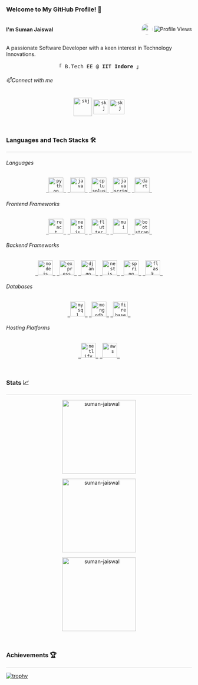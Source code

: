 ### Welcome to My GitHub Profile! 👋

<div style="display: flex; flex-direction: row; justify-content: space-between; align-items: center;">
  <h4>  I'm Suman Jaiswal </h4>
 <div style="display: flex; flex-direction: row; gap: 5px; align-items: center;" >
   <img src="https://media.licdn.com/dms/image/D4D03AQE3-qHxwKzTyw/profile-displayphoto-shrink_100_100/0/1667492389163?e=1703721600&v=beta&t=j9KcrnMbMWAx5cUK6c0l8eyGb8IVBJXppEedeOKvEaI" style="border-radius: 50px; width: 30px" />
  <img src="https://komarev.com/ghpvc/?username=suman-jaiswal&label=Profile%20views&color=0e75b6&style=flat" alt="Profile Views" />
</div>
</div>

A passionate Software Developer with a keen interest in Technology Innovations.

<p align="center">
  <samp>
    「 B.Tech EE @  <b>IIT Indore</b> 」<br>
  </samp>
</p>

###### 📫Connect with me

<p align="center">
<code><a href="https://www.linkedin.com/in/skj9436/" target="blank"><img align="center" src="https://pngimg.com/uploads/linkedIn/linkedIn_PNG38.png" alt="skj" height="50" width="50" /></a></code>
<code><a href="mailto:sk.jaiswal1729@gmail.com" target="blank"><img align="center" src="https://pngimg.com/uploads/gmail_logo/gmail_logo_PNG8.png" alt="skj" height="40" width="40" /></a></code>
<code><a href="https://instagram.com/suman__jaiswal_" target="blank"><img align="center" src="https://cdn4.iconfinder.com/data/icons/social-media-2210/24/Instagram-512.png" alt="skj" height="40" width="40" /></a></code>
</p>

<br/>

### Languages and Tech Stacks 🛠️

<hr style="height: 1px; background-color: #ddd; margin-top: 0;"/>

<!--  make categories then add stacks -->

###### Languages

<!-- c++ java js python dart -->
<p align="center">
<code><a href="https://www.python.org" target="_blank"> <img src="https://www.vectorlogo.zone/logos/python/python-icon.svg" alt="python" width="40" height="40" /> </a></code>
<code><a href="https://www.java.com" target="_blank"> <img src="https://www.vectorlogo.zone/logos/java/java-icon.svg" alt="java" width="40" height="40" /> </a></code>
<code><a href="https://www.cplusplus.com/" target="_blank"> <img src="https://upload.wikimedia.org/wikipedia/commons/thumb/1/18/ISO_C%2B%2B_Logo.svg/427px-ISO_C%2B%2B_Logo.svg.png" alt="cplusplus" width="40" height="40" /> </a></code>
<code><a href="https://www.javascript.com/" target="_blank"> <img src="https://www.vectorlogo.zone/logos/javascript/javascript-icon.svg" alt="javascript" width="40" height="40" /> </a></code>
<code><a href="https://dart.dev/" target="_blank"> <img src="https://www.vectorlogo.zone/logos/dartlang/dartlang-icon.svg" alt="dart" width="40" height="40" /> </a></code>
</p>

###### Frontend Frameworks

<!-- react next react-native flutter mui bootstrap -->
<p align="center">
<code><a href="https://reactjs.org/" target="_blank"> <img src="https://www.vectorlogo.zone/logos/reactjs/reactjs-icon.svg" alt="react" width="40" height="40" /> </a></code>
<code><a href="https://nextjs.org/" target="_blank"> <img src="https://www.vectorlogo.zone/logos/zeit/zeit-icon.svg" alt="nextjs" width="40" height="40" /> </a></code>
<code><a href="https://flutter.dev/" target="_blank"> <img src="https://www.vectorlogo.zone/logos/flutterio/flutterio-icon.svg" alt="flutter" width="40" height="40" /> </a></code>
<code><a href="https://material-ui.com/" target="_blank"> <img src="https://logo.clearbit.com/material-ui.com" alt="mui" width="40" height="40" /> </a></code>
<code><a href="https://getbootstrap.com/" target="_blank"> <img src="https://www.vectorlogo.zone/logos/getbootstrap/getbootstrap-icon.svg" alt="bootstrap" width="40" height="40" /> </a></code>
</p>

###### Backend Frameworks

<!-- node express django nest spring-boot flask -->

<p align="center">
<code><a href="https://nodejs.org" target="_blank"> <img src="https://www.vectorlogo.zone/logos/nodejs/nodejs-icon.svg" alt="nodejs" width="40" height="40" /> </a></code>
<code><a href="https://expressjs.com" target="_blank"> <img src="https://www.vectorlogo.zone/logos/expressjs/expressjs-icon.svg" alt="express" width="40" height="40" /> </a></code>
<code><a href="https://www.djangoproject.org" target="_blank"> <img src="https://logo.clearbit.com/djangoproject.com" alt="django" width="40" height="40" /> </a></code>
<code><a href="https://nestjs.com/" target="_blank"> <img src="https://www.vectorlogo.zone/logos/nestjs/nestjs-icon.svg" alt="nestjs" width="40" height="40" /> </a></code>
<code><a href="https://spring.io/" target="_blank"> <img src="https://www.vectorlogo.zone/logos/springio/springio-icon.svg" alt="spring" width="40" height="40" /> </a></code>
<code><a href="https://flask.palletsprojects.com/" target="_blank"> <img src="https://www.vectorlogo.zone/logos/pocoo_flask/pocoo_flask-icon.svg" alt="flask" width="40" height="40" /> </a></code>
</p>

###### Databases

<!-- mysql mongodb firebase -->

<p align="center">
<code><a href="https://www.mysql.com/" target="_blank"> <img src="https://www.vectorlogo.zone/logos/mysql/mysql-icon.svg" alt="mysql" width="40" height="40" /> </a></code>
<code><a href="https://www.mongodb.com/" target="_blank"> <img src="https://www.vectorlogo.zone/logos/mongodb/mongodb-icon.svg" alt="mongodb" width="40" height="40" /> </a></code>
<code><a href="https://www.firebase.com/" target="_blank"> <img src="https://www.vectorlogo.zone/logos/firebase/firebase-icon.svg" alt="firebase" width="40" height="40" /> </a></code>
</p>

###### Hosting Platforms

<!-- netlify vercel render aws c-panel -->

<p align="center">
<code><a href="https://www.netlify.com/" target="_blank"> <img src="https://www.vectorlogo.zone/logos/netlify/netlify-icon.svg" alt="netlify" width="40" height="40" /> </a></code>
<code><a href="https://aws.amazon.com/" target="_blank"> <img src="https://www.vectorlogo.zone/logos/amazon_aws/amazon_aws-icon.svg" alt="aws" width="40" height="40" /> </a></code>
</p>

<br/>

### Stats 📈

<hr style="height: 1px; background-color: #ddd; margin-top: 0;"/>

<p align="center"><img style="height: 200px;" src="https://github-readme-streak-stats.herokuapp.com/?user=suman-jaiswal&theme=tokyonight" alt="suman-jaiswal" /></p>
<p align="center"><img style="height: 200px;" src="https://github-readme-stats.vercel.app/api?username=Suman-Jaiswal&show_icons=true&theme=radical" alt="suman-jaiswal" /></p>
<p align="center"><img style="height: 200px;" src="https://github-readme-stats.vercel.app/api/top-langs/?username=Suman-Jaiswal&layout=compact&theme=tokyonight" alt="suman-jaiswal" /></p>

<br/>

### Achievements 🏆

<hr style="height: 1px; background-color: #ddd; margin-top: 0;"/>

[![trophy](https://github-profile-trophy.vercel.app/?username=Suman-jaiswal&theme=onedark)](https://github.com/ryo-ma/github-profile-trophy)
